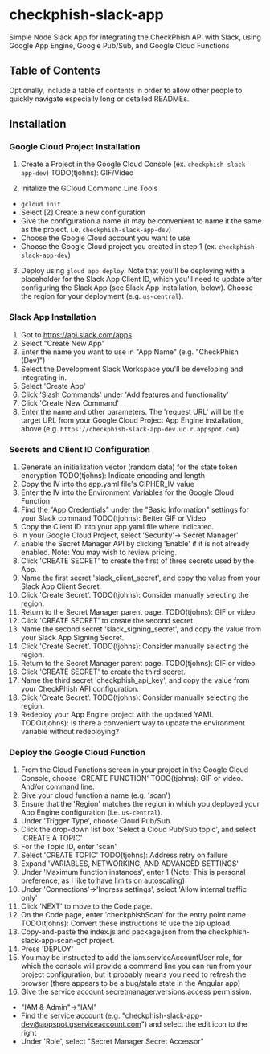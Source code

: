 # checkphish-slack-app
Simple Node Slack App for integrating the CheckPhish API with Slack, using Google App Engine, Google Pub/Sub, and Google Cloud Functions

## Table of Contents
Optionally, include a table of contents in order to allow other people to quickly navigate especially long or detailed READMEs.

## Installation
### Google Cloud Project Installation
1. Create a Project in the Google Cloud Console (ex. `checkphish-slack-app-dev`)
TODO(tjohns): GIF/Video

2. Initalize the GCloud Command Line Tools
- `gcloud init`
- Select [2] Create a new configuration
- Give the configuration a name (it may be convenient to name it the same as the project, i.e. `checkphish-slack-app-dev`)
- Choose the Google Cloud account you want to use
- Choose the Google Cloud project you created in step 1 (ex. `checkphish-slack-app-dev`)

3. Deploy using `gloud app deploy`. Note that you'll be deploying with a placeholder for the Slack App Client ID, which you'll need to update after configuring the Slack App (see Slack App Installation, below). Choose the region for your deployment (e.g. `us-central`).



### Slack App Installation
1. Got to https://api.slack.com/apps
2. Select "Create New App"
3. Enter the name you want to use in "App Name" (e.g. "CheckPhish (Dev)")
4. Select the Development Slack Workspace you'll be developing and integrating in.
5. Select 'Create App'
6. Click 'Slash Commands' under 'Add features and functionality'
7. Click 'Create New Command'
8. Enter the name and other parameters. The 'request URL' will be the target URL from your Google Cloud Project App Engine installation, above (e.g. `https://checkphish-slack-app-dev.uc.r.appspot.com`)


### Secrets and Client ID Configuration
1. Generate an initialization vector (random data) for the state token encryption  TODO(tjohns): Indicate encoding and length
2. Copy the IV into the app.yaml file's CIPHER_IV value
3. Enter the IV into the Environment Variables for the Google Cloud Function
4. Find the "App Credentials" under the "Basic Information" settings for your Slack command TODO(tjohns): Better GIF or Video
5. Copy the Client ID into your app.yaml file where indicated.
6. In your Google Cloud Project, select 'Security'->'Secret Manager'
7. Enable the Secret Manager API by clicking 'Enable' if it is not already enabled. Note: You may wish to review pricing.
8. Click 'CREATE SECRET' to create the first of three secrets used by the App.
9. Name the first secret 'slack_client_secret', and copy the value from your Slack App Client Secret.
10. Click 'Create Secret'. TODO(tjohns): Consider manually selecting the region.
11. Return to the Secret Manager parent page. TODO(tjohns): GIF or video
12. Click 'CREATE SECRET' to create the second secret.
13. Name the second secret 'slack_signing_secret', and copy the value from your Slack App Signing Secret.
14. Click 'Create Secret'. TODO(tjohns): Consider manually selecting the region.
15. Return to the Secret Manager parent page. TODO(tjohns): GIF or video
16. Click 'CREATE SECRET' to create the third secret.
17. Name the third secret 'checkphish_api_key', and copy the value from your CheckPhish API configuration.
18. Click 'Create Secret'. TODO(tjohns): Consider manually selecting the region.
19. Redeploy your App Engine project with the updated YAML TODO(tjohns): Is there a convenient way to update the environment variable without redeploying?

### Deploy the Google Cloud Function
1. From the Cloud Functions screen in your project in the Google Cloud Console, choose 'CREATE FUNCTION' TODO(tjohns): GIF or video. And/or command line.
2. Give your cloud function a name (e.g. 'scan')
3. Ensure that the 'Region' matches the region in which you deployed your App Engine configuration (i.e. `us-central`).
4. Under 'Trigger Type', choose Cloud Pub/Sub.
5. Click the drop-down list box 'Select a Cloud Pub/Sub topic', and select 'CREATE A TOPIC'
6. For the Topic ID, enter 'scan'
7. Select 'CREATE TOPIC'
TODO(tjohns): Address retry on failure
8. Expand 'VARIABLES, NETWORKING, AND ADVANCED SETTINGS'
9. Under 'Maximum function instances', enter 1 (Note: This is personal preference, as I like to have limits on autoscaling)
10. Under 'Connections'->'Ingress settings', select 'Allow internal traffic only'
11. Click 'NEXT' to move to the Code page.
12. On the Code page, enter 'checkphishScan' for the entry point name.
TODO(tjohns): Convert these instructions to use the zip upload.
13. Copy-and-paste the index.js and package.json from the checkphish-slack-app-scan-gcf project.
14. Press 'DEPLOY'
15. You may be instructed to add the iam.serviceAccountUser role, for which the console will provide a command line you can run from your project configuration, but it probably means you need to refresh the browser (there appears to be a bug/stale state in the Angular app)
16. Give the service account secretmanager.versions.access permission.
- "IAM & Admin"->"IAM"
- Find the service account (e.g. "checkphish-slack-app-dev@appspot.gserviceaccount.com") and select the edit icon to the right
- Under 'Role', select "Secret Manager Secret Accessor"


